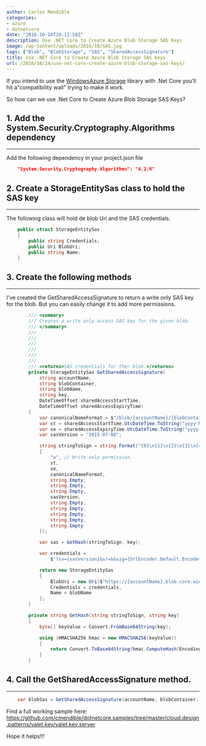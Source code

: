 ```yaml
---
author: Carlos Mendible
categories:
- azure
- dotnetcore
date: "2016-10-24T10:11:58Z"
description: Use .NET Core to Create Azure Blob Storage SAS Keys
image: /wp-content/uploads/2016/10/SAS.jpg
tags: ["Blob", "BlobStorage", "SAS", "SharedAccessSignature"]
title: Use .NET Core to Create Azure Blob Storage SAS Keys
url: /2016/10/24/use-net-core-create-azure-blob-storage-sas-keys/
---
```

If you intend to use the <a href="https://www.nuget.org/packages/WindowsAzure.Storage/" target="_blank">WindowsAzure.Storage</a> library with .Net Core you'll hit a"compatibility wall" trying to make it work.

So how can we use .Net Core to Create Azure Blob Storage SAS Keys?

## 1. Add the System.Security.Cryptography.Algorithms dependency
---
Add the following dependency in your project.json file
    
``` json
    "System.Security.Cryptography.Algorithms": "4.2.0"
```
## 2. Create a StorageEntitySas class to hold the SAS key
---
The following class will hold de blob Uri and the SAS credentials.
    
``` csharp
    public struct StorageEntitySas
    {
        public string Credentials;
        public Uri BlobUri;
        public string Name;
    }
```

## 3. Create the following methods
---
I've created the GetSharedAccessSignature to return a write only SAS key for the blob. But you can easily change it to add more permissions.
    
``` csharp
        /// <summary>
        /// Creates a write only access SAS key for the given blob.
        /// </summary>
        /// 
        /// 
        /// 
        /// 
        /// 
        /// 
        /// <returns>SAS credentials for ther blob.</returns>    
        private StorageEntitySas GetSharedAccessSignature(
            string accountName,
            string blobContainer,
            string blobName,
            string key,
            DateTimeOffset sharedAccessStartTime,
            DateTimeOffset sharedAccessExpiryTime)
        {
            var canonicalNameFormat = $"/blob/{accountName}/{blobContainer}/{blobName}";
            var st = sharedAccessStartTime.UtcDateTime.ToString("yyyy-MM-ddTHH:mm:ssZ");
            var se = sharedAccessExpiryTime.UtcDateTime.ToString("yyyy-MM-ddTHH:mm:ssZ");
            var sasVersion = "2015-07-08";

            string stringToSign = string.Format("{0}\n{1}\n{2}\n{3}\n{4}\n{5}\n{6}\n{7}\n{8}\n{9}\n{10}\n{11}\n{12}", new object[]
            {
                "w", // Write only permission.
                st,
                se,
                canonicalNameFormat,
                string.Empty,
                string.Empty,
                string.Empty,
                sasVersion,
                string.Empty,
                string.Empty,
                string.Empty,
                string.Empty,
                string.Empty
            });

            var sas = GetHash(stringToSign, key);

            var credentials =
                $"?sv={sasVersion}&sr=b&sig={UrlEncoder.Default.Encode(sas)}&st={UrlEncoder.Default.Encode(st)}&se={UrlEncoder.Default.Encode(se)}&sp=w";

            return new StorageEntitySas
            {
                BlobUri = new Uri($"https://{accountName}.blob.core.windows.net/{blobContainer}/{blobName}"),
                Credentials = credentials,
                Name = blobName
            };
        }

        private string GetHash(string stringToSign, string key)
        {
            byte[] keyValue = Convert.FromBase64String(key);

            using (HMACSHA256 hmac = new HMACSHA256(keyValue))
            {
                return Convert.ToBase64String(hmac.ComputeHash(Encoding.UTF8.GetBytes(stringToSign)));
            }
        }
```

## 4. Call the GetSharedAccessSignature method.
---  

``` csharp
    var blobSas = GetSharedAccessSignature(accountName, blobContainer, blobName, storageKey, sharedAccessStartTime, sharedAccessExpiryTime);
```

Find a full working sample here: <a href="https://github.com/cmendible/dotnetcore.samples/tree/master/cloud.design.patterns/valet.key/valet.key.server" target="_blank">https://github.com/cmendible/dotnetcore.samples/tree/master/cloud.design.patterns/valet.key/valet.key.server</a>

Hope it helps!!!